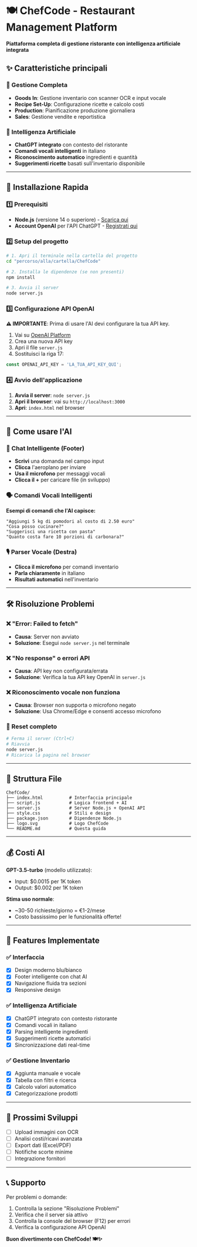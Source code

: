 # 🍽️ ChefCode - Restaurant Management Platform

**Piattaforma completa di gestione ristorante con intelligenza artificiale integrata**

## ✨ Caratteristiche principali

### 🏪 Gestione Completa
- **Goods In**: Gestione inventario con scanner OCR e input vocale
- **Recipe Set-Up**: Configurazione ricette e calcolo costi
- **Production**: Pianificazione produzione giornaliera
- **Sales**: Gestione vendite e reportistica

### 🤖 Intelligenza Artificiale
- **ChatGPT integrato** con contesto del ristorante
- **Comandi vocali intelligenti** in italiano
- **Riconoscimento automatico** ingredienti e quantità
- **Suggerimenti ricette** basati sull'inventario disponibile

---

## 🚀 Installazione Rapida

### 1️⃣ Prerequisiti
- **Node.js** (versione 14 o superiore) - [Scarica qui](https://nodejs.org/)
- **Account OpenAI** per l'API ChatGPT - [Registrati qui](https://platform.openai.com/)

### 2️⃣ Setup del progetto

```bash
# 1. Apri il terminale nella cartella del progetto
cd "percorso/alla/cartella/ChefCode"

# 2. Installa le dipendenze (se non presenti)
npm install

# 3. Avvia il server
node server.js
```

### 3️⃣ Configurazione API OpenAI

**⚠️ IMPORTANTE**: Prima di usare l'AI devi configurare la tua API key.

1. Vai su [OpenAI Platform](https://platform.openai.com/api-keys)
2. Crea una nuova API key
3. Apri il file `server.js`
4. Sostituisci la riga 17:
```javascript
const OPENAI_API_KEY = 'LA_TUA_API_KEY_QUI';
```

### 4️⃣ Avvio dell'applicazione

1. **Avvia il server**: `node server.js`
2. **Apri il browser**: vai su `http://localhost:3000`
3. **Apri**: `index.html` nel browser

---

## 🎯 Come usare l'AI

### 💬 Chat Intelligente (Footer)
- **Scrivi** una domanda nel campo input
- **Clicca** l'aeroplano per inviare
- **Usa il microfono** per messaggi vocali
- **Clicca il +** per caricare file (in sviluppo)

### 🗣️ Comandi Vocali Intelligenti
**Esempi di comandi che l'AI capisce:**

```
"Aggiungi 5 kg di pomodori al costo di 2.50 euro"
"Cosa posso cucinare?"
"Suggerisci una ricetta con pasta"
"Quanto costa fare 10 porzioni di carbonara?"
```

### 🎙️ Parser Vocale (Destra)
- **Clicca il microfono** per comandi inventario
- **Parla chiaramente** in italiano
- **Risultati automatici** nell'inventario

---

## 🛠️ Risoluzione Problemi

### ❌ "Error: Failed to fetch"
- **Causa**: Server non avviato
- **Soluzione**: Esegui `node server.js` nel terminale

### ❌ "No response" o errori API
- **Causa**: API key non configurata/errata
- **Soluzione**: Verifica la tua API key OpenAI in `server.js`

### ❌ Riconoscimento vocale non funziona
- **Causa**: Browser non supporta o microfono negato
- **Soluzione**: Usa Chrome/Edge e consenti accesso microfono

### 🔧 Reset completo
```bash
# Ferma il server (Ctrl+C)
# Riavvia
node server.js
# Ricarica la pagina nel browser
```

---

## 📁 Struttura File

```
ChefCode/
├── index.html          # Interfaccia principale
├── script.js           # Logica frontend + AI
├── server.js           # Server Node.js + OpenAI API
├── style.css           # Stili e design
├── package.json        # Dipendenze Node.js
├── logo.svg            # Logo ChefCode
└── README.md           # Questa guida
```

---

## 💰 Costi AI

**GPT-3.5-turbo** (modello utilizzato):
- Input: $0.0015 per 1K token
- Output: $0.002 per 1K token

**Stima uso normale**:
- ~30-50 richieste/giorno = €1-2/mese
- Costo bassissimo per le funzionalità offerte!

---

## 🎨 Features Implementate

### ✅ Interfaccia
- [x] Design moderno blu/bianco
- [x] Footer intelligente con chat AI
- [x] Navigazione fluida tra sezioni
- [x] Responsive design

### ✅ Intelligenza Artificiale
- [x] ChatGPT integrato con contesto ristorante
- [x] Comandi vocali in italiano
- [x] Parsing intelligente ingredienti
- [x] Suggerimenti ricette automatici
- [x] Sincronizzazione dati real-time

### ✅ Gestione Inventario
- [x] Aggiunta manuale e vocale
- [x] Tabella con filtri e ricerca
- [x] Calcolo valori automatico
- [x] Categorizzazione prodotti

---

## 🚀 Prossimi Sviluppi

- [ ] Upload immagini con OCR
- [ ] Analisi costi/ricavi avanzata  
- [ ] Export dati (Excel/PDF)
- [ ] Notifiche scorte minime
- [ ] Integrazione fornitori

---

## 📞 Supporto

Per problemi o domande:
1. Controlla la sezione "Risoluzione Problemi"
2. Verifica che il server sia attivo
3. Controlla la console del browser (F12) per errori
4. Verifica la configurazione API OpenAI

**Buon divertimento con ChefCode! 🍽️✨**